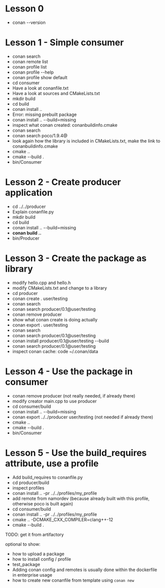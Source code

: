 # Lesson 0
- conan --version
# Lesson 1 - Simple consumer
- conan search
- conan remote list
- conan profile list
- conan profile --help
- conan profile show default
- cd consumer
- Have a look at conanfile.txt
- Have a look at sources and CMakeLists.txt
- mkdir build
- cd build
- conan install ..
- Error: missing prebuilt package
- conan install .. --build=missing
- inspect what conan created: conanbuildinfo.cmake
- conan search
- conan search poco/1.9.4@
- look again how the library is included in CMakeLists.txt, make the link to conanbuildinfo.cmake
- cmake ..
- cmake --build .
- bin/Consumer

# Lesson 2 - Create producer application
- cd ../../producer
- Explain conanfile.py
- mkdir build
- cd build
- conan install .. --build=missing
- **conan build ..**
- bin/Producer

# Lesson 3 - Create the package as library
- modify hello.cpp and hello.h
- modify CMakeLists.txt and change to a library
- cd producer
- conan create . user/testing
- conan search
- conan search producer/0.1@user/testing
- conan remove producer
- show what conan create is doing actually
- conan export . user/testing
- conan search
- conan search producer/0.1@user/testing
- conan install producer/0.1@user/testing --build
- conan search producer/0.1@user/testing
- inspect conan cache: code ~/.conan/data 

# Lesson 4 - Use the package in consumer
- conan remove producer (not really needed, if already there)
- modify creator main.cpp to use producer
- cd consumer/build
- conan install .. --build=missing
- conan export ../../producer user/testing (not needed if already there)
- cmake ..
- cmake --build .
- bin/Consumer

# Lesson 5 - Use the build_requires attribute, use a profile
- Add build_requires to conanfile.py
- cd producer/build
- inspect profiles
- conan install .. -pr ../../profiles/my_profile
- add remote from namordev (because already built with this profile, otherwise poco is built again)
- cd consumer/build
- conan install .. -pr ../../profiles/my_profile
- cmake .. -DCMAKE_CXX_COMPILER=clang++-12
- cmake --build .

TODO: get it from artifactory

optional to show: 
- how to upload a package
- how to install config / profile
- test_package
- Adding conan config and remotes is usually done within the dockerfile in enterprise usage
- how to create new conanfile from template using `conan new`